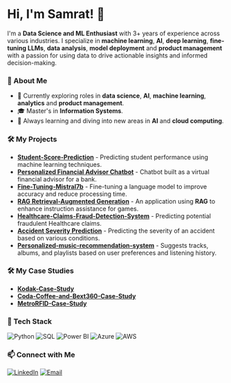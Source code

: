 # Hi, I'm Samrat! 👋

I'm a **Data Science and ML Enthusiast** with 3+ years of experience across various industries. I specialize in **machine learning**, **AI**, **deep learning**, **fine-tuning LLMs**, **data analysis**, **model deployment** and **product management** with a passion for using data to drive actionable insights and informed decision-making.

### 🔹 About Me 
- 💼 Currently exploring roles in **data science**, **AI**, **machine learning**, **analytics** and **product management**.
- 🎓 Master's in **Information Systems**.
- 🌱 Always learning and diving into new areas in **AI** and **cloud computing**. 

### 🛠️ My Projects
- **[Student-Score-Prediction](https://github.com/Samrat-byte/Student-Score-Prediction)** - Predicting student performance using machine learning techniques.
- **[Personalized Financial Advisor Chatbot](https://github.com/Samrat-byte/Personalized-Financial-Advisor-Chatbot)** - Chatbot built as a virtual financial advisor for a bank.
- **[Fine-Tuning-Mistral7b](https://github.com/Samrat-byte/Fine-Tuning-Mistral7b)** - Fine-tuning a language model to improve accuracy and reduce processing time.
- **[RAG Retrieval-Augmented Generation](https://github.com/Samrat-byte/RAG-Retrieval-Augmented-Generation---Powered-Game-Instruction-Assistant)** - An application using **RAG** to enhance instruction assistance for games.
- **[Healthcare-Claims-Fraud-Detection-System](https://github.com/Samrat-byte/Healthcare-Claims-Fraud-Detection-System)** - Predicting potential fraudulent Healthcare claims.
- **[Accident Severity Prediction](https://github.com/Samrat-byte/Accident-Severity-Prediction)** - Predicting the severity of an accident based on various conditions.
- **[Personalized-music-recommendation-system](https://github.com/Samrat-byte/Personalized-music-recommendation-system)** - Suggests tracks, albums, and playlists based on user preferences and listening history.

### 🛠️ My Case Studies
- **[Kodak-Case-Study](https://github.com/Samrat-byte/Kodak-Case-Study)**
- **[Coda-Coffee-and-Bext360-Case-Study](https://github.com/Samrat-byte/Coda-Coffee-and-Bext360-Case-Study)**
- **[MetroRFID-Case-Study](https://github.com/Samrat-byte/MetroRFID-Case-Study)**

### 🧰 Tech Stack
![Python](https://img.shields.io/badge/-Python-3776AB?style=flat&logo=python&logoColor=white)
![SQL](https://img.shields.io/badge/-SQL-003B57?style=flat&logo=mysql&logoColor=white)
![Power BI](https://img.shields.io/badge/-Power%20BI-F2C811?style=flat&logo=power-bi&logoColor=black)
![Azure](https://img.shields.io/badge/-Azure-0078D4?style=flat&logo=microsoft-azure&logoColor=white)
![AWS](https://img.shields.io/badge/-AWS-FF9900?style=flat&logo=amazon-aws&logoColor=white)

### 📫 Connect with Me
[![LinkedIn](https://img.shields.io/badge/-LinkedIn-blue?style=flat&logo=Linkedin&logoColor=white)](https://www.linkedin.com/in/samrat-varun-jajula-a0320a16b/)
[![Email](https://img.shields.io/badge/-Email-red?style=flat&logo=gmail&logoColor=white)](mailto:sjajula@umd.edu)
